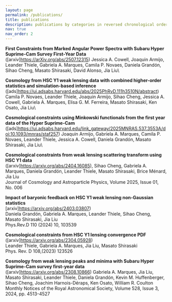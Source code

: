 ```yaml
---
layout: page
permalink: /publications/
title: publications
description: publications by categories in reversed chronological order. generated by jekyll-scholar.
nav: true
nav_order: 2
---
```

**First Constraints from Marked Angular Power Spectra with Subaru Hyper Suprime-Cam Survey First-Year Data**
([arxiv]https://arXiv.org/abs/2507.12315) Jessica A. Cowell, Joaquin Armijo, Leander Thiele, Gabriela A. Marques, Camila P. Novaes, Daniela Grandón, Sihao Cheng, Masato Shirasaki, David Alonso, Jia Liu\

**Cosmology from HSC Y1 weak lensing data with combined higher-order statistics and simulation-based inference** ([ads]https://ui.adsabs.harvard.edu/abs/2025PhRvD.111h3510N/abstract)
Camila P. Novaes, Leander Thiele, Joaquin Armijo, Sihao Cheng, Jessica A. Cowell, Gabriela A. Marques, Elisa G. M. Ferreira, Masato Shirasaki, Ken Osato, Jia Liu\

**Cosmological constraints using Minkowski functionals from the first year data of the Hyper Suprime-Cam**
([ads]https://ui.adsabs.harvard.edu/link_gateway/2025MNRAS.537.3553A/doi:10.1093/mnras/staf257)
Joaquin Armijo, Gabriela A. Marques, Camila P. Novaes, Leander Thiele, Jessica A. Cowell, Daniela Grandón, Masato Shirasaki, Jia Liu\

**Cosmological constraints from weak lensing scattering transform using HSC Y1 data**\
([arxiv]https://arxiv.org/abs/2404.16085),
Sihao Cheng, Gabriela A. Marques, Daniela Grandón, Leander Thiele, Masato Shirasaki, Brice Ménard, Jia Liu\
Journal of Cosmology and Astroparticle Physics, Volume 2025, Issue 01, No. 006

**Impact of baryonic feedback on HSC Y1 weak lensing non-Gaussian statistics**\
[arxiv]https://arxiv.org/abs/2403.03807)\
Daniela Grandón, Gabriela A. Marques, Leander Thiele, Sihao Cheng, Masato Shirasaki, Jia Liu\
Phys.Rev.D 110 (2024) 10, 103539

**Cosmological constraints from HSC Y1 lensing convergence PDF**\
([arxiv]https://arxiv.org/abs/2304.05928)\
Leander Thiele, Gabriela A. Marques, Jia Liu, Masato Shirasaki\
Phys. Rev. D 108,(2023) 123526

**Cosmology from weak lensing peaks and minima with Subaru Hyper Suprime-Cam survey first-year data**\
([arxiv]https://arxiv.org/abs/2308.10866)
Gabriela A. Marques, Jia Liu, Masato Shirasaki, Leander Thiele, Daniela Grandón, Kevin M. Huffenberger, Sihao Cheng, Joachim Harnois-Déraps, Ken Osato, William R. Coulton\
Monthly Notices of the Royal Astronomical Society, Volume 528, Issue 3, 2024, pp. 4513-4527
